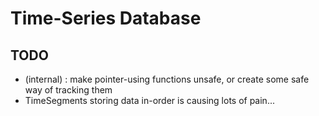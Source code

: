# Time-Series Database

## TODO
- (internal) : make pointer-using functions unsafe, or create some safe way of tracking them
- TimeSegments storing data in-order is causing lots of pain...

